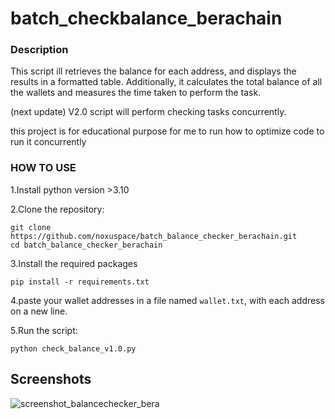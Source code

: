 # batch_checkbalance_berachain
### Description
This script ill retrieves the balance for each address, and displays the results in a formatted table. Additionally, it calculates the total balance of all the wallets and measures the time taken to perform the task.

(next update) V2.0 script will perform checking tasks concurrently.

this project is for educational purpose for me to run how to optimize code to run it concurrently



### HOW TO USE
1.Install python version >3.10

2.Clone the repository:
```
git clone https://github.com/noxuspace/batch_balance_checker_berachain.git
cd batch_balance_checker_berachain
```
3.Install the required packages
```
pip install -r requirements.txt
```
4.paste your wallet addresses in a file named `wallet.txt`, 
with each address on a new line.

5.Run the script:
```
python check_balance_v1.0.py
```
## Screenshots
![screenshot_balancechecker_bera](https://github.com/psasin36156/batch_checkbalance_berachain/assets/118220217/2f565ca7-c3ca-4b63-944b-e4662542c7db)

